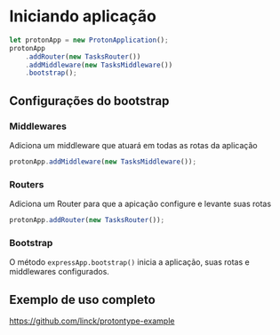 # Iniciando aplicação 

```javascript
let protonApp = new ProtonApplication();
protonApp
    .addRouter(new TasksRouter())
    .addMiddleware(new TasksMiddleware())
    .bootstrap();
```

## Configurações do bootstrap

### Middlewares

Adiciona um middleware que atuará em todas as rotas da aplicação

```javascript
protonApp.addMiddleware(new TasksMiddleware());
```

### Routers

Adiciona um Router para que a apicação configure e levante suas rotas
```javascript
protonApp.addRouter(new TasksRouter());
```

### Bootstrap

O método ```expressApp.bootstrap()``` inicia a aplicação, suas rotas e middlewares configurados.

## Exemplo de uso completo

<https://github.com/linck/protontype-example>